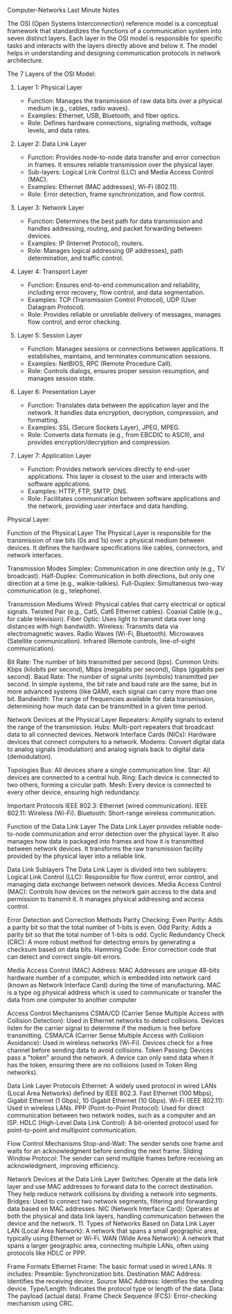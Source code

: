 Computer-Networks Last Minute Notes

The OSI (Open Systems Interconnection) reference model is a conceptual framework that standardizes the functions of a communication system into seven distinct layers. Each layer in the OSI model is responsible for specific tasks and interacts with the layers directly above and below it. The model helps in understanding and designing communication protocols in network architecture.

 The 7 Layers of the OSI Model:

1. Layer 1: Physical Layer
   - Function: Manages the transmission of raw data bits over a physical medium (e.g., cables, radio waves).
   - Examples: Ethernet, USB, Bluetooth, and fiber optics.
   - Role: Defines hardware connections, signaling methods, voltage levels, and data rates.

2. Layer 2: Data Link Layer
   - Function: Provides node-to-node data transfer and error correction in frames. It ensures reliable transmission over the physical layer.
   - Sub-layers: Logical Link Control (LLC) and Media Access Control (MAC).
   - Examples: Ethernet (MAC addresses), Wi-Fi (802.11).
   - Role: Error detection, frame synchronization, and flow control.

3. Layer 3: Network Layer
   - Function: Determines the best path for data transmission and handles addressing, routing, and packet forwarding between devices.
   - Examples: IP (Internet Protocol), routers.
   - Role: Manages logical addressing (IP addresses), path determination, and traffic control.

4. Layer 4: Transport Layer
   - Function: Ensures end-to-end communication and reliability, including error recovery, flow control, and data segmentation.
   - Examples: TCP (Transmission Control Protocol), UDP (User Datagram Protocol).
   - Role: Provides reliable or unreliable delivery of messages, manages flow control, and error checking.

5. Layer 5: Session Layer
   - Function: Manages sessions or connections between applications. It establishes, maintains, and terminates communication sessions.
   - Examples: NetBIOS, RPC (Remote Procedure Call).
   - Role: Controls dialogs, ensures proper session resumption, and manages session state.

6. Layer 6: Presentation Layer
   - Function: Translates data between the application layer and the network. It handles data encryption, decryption, compression, and formatting.
   - Examples: SSL (Secure Sockets Layer), JPEG, MPEG.
   - Role: Converts data formats (e.g., from EBCDIC to ASCII), and provides encryption/decryption and compression.

7. Layer 7: Application Layer
   - Function: Provides network services directly to end-user applications. This layer is closest to the user and interacts with software applications.
   - Examples: HTTP, FTP, SMTP, DNS.
   - Role: Facilitates communication between software applications and the network, providing user interface and data handling.

Physical Layer:

Function of the Physical Layer
The Physical Layer is responsible for the transmission of raw bits (0s and 1s) over a physical medium between devices.
It defines the hardware specifications like cables, connectors, and network interfaces.

 Transmission Modes
Simplex: Communication in one direction only (e.g., TV broadcast).
Half-Duplex: Communication in both directions, but only one direction at a time (e.g., walkie-talkies).
Full-Duplex: Simultaneous two-way communication (e.g., telephone).

Transmission Mediums
Wired: Physical cables that carry electrical or optical signals.
Twisted Pair (e.g., Cat5, Cat6 Ethernet cables).
Coaxial Cable (e.g., for cable television).
Fiber Optic: Uses light to transmit data over long distances with high bandwidth.
Wireless: Transmits data via electromagnetic waves.
Radio Waves (Wi-Fi, Bluetooth).
Microwaves (Satellite communication).
Infrared (Remote controls, line-of-sight communication).

Bit Rate: The number of bits transmitted per second (bps).
Common Units: Kbps (kilobits per second), Mbps (megabits per second), Gbps (gigabits per second).
Baud Rate: The number of signal units (symbols) transmitted per second. In simple systems, the bit rate and baud rate are the same, but in more advanced systems (like QAM), each signal can carry more than one bit.
Bandwidth: The range of frequencies available for data transmission, determining how much data can be transmitted in a given time period.

Network Devices at the Physical Layer
Repeaters: Amplify signals to extend the range of the transmission.
Hubs: Multi-port repeaters that broadcast data to all connected devices.
Network Interface Cards (NICs): Hardware devices that connect computers to a network.
Modems: Convert digital data to analog signals (modulation) and analog signals back to digital data (demodulation).

Topologies
Bus: All devices share a single communication line.
Star: All devices are connected to a central hub.
Ring: Each device is connected to two others, forming a circular path.
Mesh: Every device is connected to every other device, ensuring high redundancy.

Important Protocols
IEEE 802.3: Ethernet (wired communication).
IEEE 802.11: Wireless (Wi-Fi).
Bluetooth: Short-range wireless communication.


Function of the Data Link Layer
The Data Link Layer provides reliable node-to-node communication and error detection over the physical layer. It also manages how data is packaged into frames and how it is transmitted between network devices.
It transforms the raw transmission facility provided by the physical layer into a reliable link.

Data Link Sublayers
The Data Link Layer is divided into two sublayers:
Logical Link Control (LLC): Responsible for flow control, error control, and managing data exchange between network devices.
Media Access Control (MAC): Controls how devices on the network gain access to the data and permission to transmit it. It manages physical addressing and access control.

Error Detection and Correction Methods
Parity Checking:
Even Parity: Adds a parity bit so that the total number of 1-bits is even.
Odd Parity: Adds a parity bit so that the total number of 1-bits is odd.
Cyclic Redundancy Check (CRC): A more robust method for detecting errors by generating a checksum based on data bits.
Hamming Code: Error correction code that can detect and correct single-bit errors.

Media Access Control (MAC) Address:
MAC Addresses are unique 48-bits hardware number of a computer, which is embedded into network card (known as Network Interface Card) during the time of manufacturing. MAC is a type og physical address which is used to communicate or transfer the data from one computer to another computer

Access Control Mechanisms
CSMA/CD (Carrier Sense Multiple Access with Collision Detection):
Used in Ethernet networks to detect collisions. Devices listen for the carrier signal to determine if the medium is free before transmitting.
CSMA/CA (Carrier Sense Multiple Access with Collision Avoidance):
Used in wireless networks (Wi-Fi). Devices check for a free channel before sending data to avoid collisions.
Token Passing: Devices pass a "token" around the network. A device can only send data when it has the token, ensuring there are no collisions (used in Token Ring networks).

Data Link Layer Protocols
Ethernet: A widely used protocol in wired LANs (Local Area Networks) defined by IEEE 802.3.
Fast Ethernet (100 Mbps), Gigabit Ethernet (1 Gbps), 10 Gigabit Ethernet (10 Gbps).
Wi-Fi (IEEE 802.11): Used in wireless LANs.
PPP (Point-to-Point Protocol): Used for direct communication between two network nodes, such as a computer and an ISP.
HDLC (High-Level Data Link Control): A bit-oriented protocol used for point-to-point and multipoint communication.

Flow Control Mechanisms
Stop-and-Wait: The sender sends one frame and waits for an acknowledgment before sending the next frame.
Sliding Window Protocol: The sender can send multiple frames before receiving an acknowledgment, improving efficiency.


Network Devices at the Data Link Layer
Switches: Operate at the data link layer and use MAC addresses to forward data to the correct destination. They help reduce network collisions by dividing a network into segments.
Bridges: Used to connect two network segments, filtering and forwarding data based on MAC addresses.
NIC (Network Interface Card): Operates at both the physical and data link layers, handling communication between the device and the network.
11. Types of Networks Based on Data Link Layer
LAN (Local Area Network): A network that spans a small geographic area, typically using Ethernet or Wi-Fi.
WAN (Wide Area Network): A network that spans a larger geographic area, connecting multiple LANs, often using protocols like HDLC or PPP.

Frame Formats
Ethernet Frame: The basic format used in wired LANs. It includes:
Preamble: Synchronization bits.
Destination MAC Address: Identifies the receiving device.
Source MAC Address: Identifies the sending device.
Type/Length: Indicates the protocol type or length of the data.
Data: The payload (actual data).
Frame Check Sequence (FCS): Error-checking mechanism using CRC.
